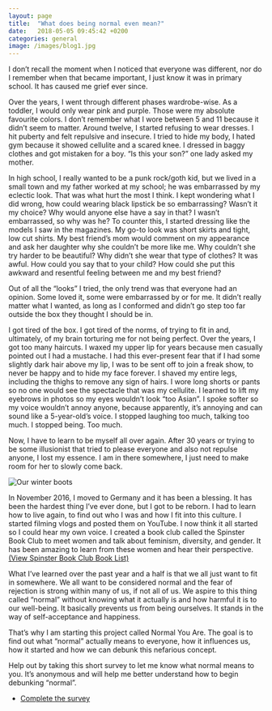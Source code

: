 ```yaml
---
layout: page
title:  "What does being normal even mean?"
date:   2018-05-05 09:45:42 +0200
categories: general
image: /images/blog1.jpg
---
```

I don’t recall the moment when I noticed that everyone was different, nor do I remember when that became important, I just know it was in primary school. It has caused me grief ever since.

Over the years, I went through different phases wardrobe-wise. As a toddler, I would only wear pink and purple. Those were my absolute favourite colors. I don’t remember what I wore between 5 and 11 because it didn’t seem to matter. Around twelve, I started refusing to wear dresses. I hit puberty and felt repulsive and insecure. I tried to hide my body, I hated gym because it showed cellulite and a scared knee. I dressed in baggy clothes and got mistaken for a boy. “Is this your son?” one lady asked my mother. 

In high school, I really wanted to be a punk rock/goth kid, but we lived in a small town and my father worked at my school; he was embarrassed by my eclectic look. That was what hurt the most I think. I kept wondering what I did wrong, how could wearing black lipstick be so embarrassing? Wasn’t it my choice? Why would anyone else have a say in that? I wasn’t embarrassed, so why was he? To counter this, I started dressing like the models I saw in the magazines. My go-to look was short skirts and tight, low cut shirts. My best friend’s mom would comment on my appearance and ask her daughter why she couldn’t be more like me. Why couldn’t she try harder to be beautiful? Why didn’t she wear that type of clothes? It was awful. How could you say that to your child? How could she put this awkward and resentful feeling between me and my best friend?

Out of all the “looks” I tried, the only trend was that everyone had an opinion. Some loved it, some were embarrassed by or for me. It didn’t really matter what I wanted, as long as I conformed and didn’t go step too far outside the box they thought I should be in.

I got tired of the box. I got tired of the norms, of trying to fit in and, ultimately, of my brain torturing me for not being perfect. Over the years, I got too many haircuts. I waxed my upper lip for years because men casually pointed out I had a mustache. I had this ever-present fear that if I had some slightly dark hair above my lip, I was to be sent off to join a freak show, to never be happy and to hide my face forever. I shaved my entire legs, including the thighs to remove any sign of hairs. I wore long shorts or pants so no one would see the spectacle that was my cellulite. I learned to lift my eyebrows in photos so my eyes wouldn’t look “too Asian”. I spoke softer so my voice wouldn’t annoy anyone, because apparently, it’s annoying and can sound like a 5-year-old’s voice. I stopped laughing too much, talking too much. I stopped being. Too much.

Now, I have to learn to be myself all over again. After 30 years or trying to be some illusionist that tried to please everyone and also not repulse anyone, I lost my essence. I am in there somewhere, I just need to make room for her to slowly come back.

![Our winter boots](/Users/roxannejoncas/git/normalyouare/images/blog1.jpg "Winter Boots")

In November 2016, I moved to Germany and it has been a blessing. It has been the hardest thing I’ve ever done, but I got to be reborn. I had to learn how to live again, to find out who I was and how I fit into this culture. I started filming vlogs and posted them on YouTube. I now think it all started so I could hear my own voice. I created a book club called the Spinster Book Club to meet women and talk about feminism, diversity, and gender. It has been amazing to learn from these women and hear their perspective. [(View Spinster Book Club Book List)](https://docs.google.com/document/d/1WMT2nFu5sxRebhyAZV-yY6BniYHQyHM0cMw8F6l8mzM/edit)

What I’ve learned over the past year and a half is that we all just want to fit in somewhere. We all want to be considered normal and the fear of rejection is strong within many of us, if not all of us. We aspire to this thing called “normal” without knowing what it actually is and how harmful it is to our well-being. It basically prevents us from being ourselves. It stands in the way of self-acceptance and happiness.

That’s why I am starting this project called Normal You Are. The goal is to find out what “normal” actually means to everyone, how it influences us, how it started and how we can debunk this nefarious concept.

Help out by taking this short survey to let me know what normal means to you. It’s anonymous and will help me better understand how to begin debunking “normal”.

<div class="row">
	<div class="6u 12u$(medium)">
		<ul class="actions">
			<li><a target="_blank" href="https://normal.typeform.com/to/T6aVnC" class="button">Complete the survey</a></li>
		</ul>
</div>
